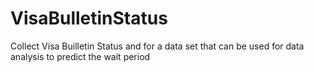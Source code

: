 # VisaBulletinStatus
Collect Visa Builletin Status and for  a data set that can be used for data analysis  to predict the wait period
